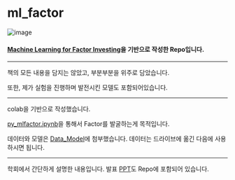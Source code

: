 # ml_factor
![image](https://github.com/donghui-0126/ml_factor/assets/97544804/f0089e08-310a-4dc8-a26d-e075ff2a3c22)

#### [Machine Learning for Factor Investing](https://www.mlfactor.com/index.html)을 기반으로 작성한 Repo입니다. 
--------

책의 모든 내용을 담지는 않았고, 부분부분을 위주로 담았습니다.

또한, 제가 실험을 진행하며 발전시킨 모델도 포함되어있습니다. 

-------

colab을 기반으로 작성했습니다. 

[py_mlfactor.ipynb](https://github.com/donghui-0126/ml_factor/blob/main/py_mlfactor.ipynb)을 통해서 Factor를 발굴하는게 목적입니다. 

데이터와 모델은 [Data_Model](https://github.com/donghui-0126/ml_factor/tree/main/Data_Model)에 첨부했습니다. 데이터는 드라이브에 옮긴 다음에 사용하시면 됩니다. 

--------
학회에서 간단하게 설명한 내용입니다. 발표 [PPT](https://github.com/donghui-0126/ml_factor/blob/main/Machine%20Learning%20for%20Factor%20Investing.pdf)도 Repo에 포함되어 있습니다.  
